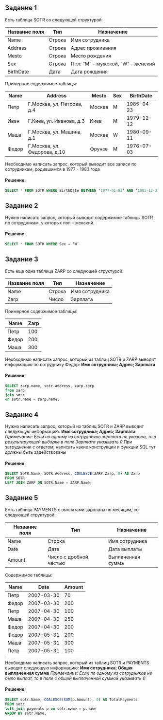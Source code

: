 ## Задание 1

Есть таблица SOTR со следующей структурой:

| Название поля | Тип    | Назначение                        |
| ------------- | ------ | --------------------------------- |
| Name          | Строка | Имя сотрудника                    |
| Address       | Строка | Адрес проживания                  |
| Mesto         | Строка | Место рождения                    |
| Sex           | Строка | Пол: “M” – мужской, “W” – женский |
| BirthDate     | Дата   | Дата рождения                     |

Примерное содержимое таблицы:

| Name  | Address                      | Mesto  | Sex | BirthDate  |
| ----- | ---------------------------- | ------ | --- | ---------- |
| Петр  | Г.Москва, ул. Петрова, д.4   | Москва | M   | 1985-04-23 |
| Иван  | Г.Киев, ул. Иванова, д.3     | Киев   | M   | 1979-12-12 |
| Маша  | Г.Москва, ул. Машина, д.1    | Москва | W   | 1980-09-11 |
| Федор | Г.Москва, ул. Федорова, д.10 | Фрунзе | M   | 1976-07-03 |

Необходимо написать запрос, который выводит все записи по сотрудникам, родившимся в 1977 - 1983 года
#### Решение:
```sql
SELECT * FROM SOTR WHERE BirthDate BETWEEN ‘1977-01-01’ AND ‘1983-12-31’
```

## Задание 2

Нужно написать запрос, который выводит содержимое таблицы SOTR по сотрудникам, у которых пол – женский.
#### Решение:
```sql
SELECT * FROM SOTR WHERE Sex = ‘W’
```

## Задание 3

Есть еще одна таблица ZARP со следующей структурой:

| Название поля | Тип    | Назначение     |
| ------------- | ------ | -------------- |
| Name          | Строка | Имя сотрудника |
| Zarp          | Число  | Зарплата       |

Примерное содержимое таблицы:

| Name  | Zarp |
| ----- | ---- |
| Петр  | 100  |
| Федор | 200  |
| Маша  | 300  |

Необходимо написать запрос, который из таблиц SOTR и ZARP выводит информацию по сотруднику Федор:
**Имя сотрудника; Адрес; Зарплата**
#### Решение:
```sql
SELECT zarp.name, sotr.address, zarp.zarp
from zarp
join sotr
on sotr.name = zarp.name;
```

## Задание 4

Нужно написать запрос, который из таблиц SOTR и ZARP выводит следующую информацию:
**Имя сотрудника; Адрес; Зарплата**
*Примечание: Если по одному из сотрудников зарплата не указана, то в результирующей выборке в поле Зарплата указывать 0*
При затруднении с ответом, написать какие конструкции и функции SQL тут должны быть задействованы
#### Решение:
```sql
SELECT SOTR.Name, SOTR.Address, COALESCE(ZARP.Zarp, 0) AS Zarp
FROM SOTR
LEFT JOIN ZARP ON SOTR.Name = ZARP.Name;
```

## Задание 5

Есть таблица PAYMENTS с выплатами зарплаты по месяцам, со следующей структурой:

| Название поля | Тип                    | Назначение        |
| ------------- | ---------------------- | ----------------- |
| Name          | Строка                 | Имя сотрудника    |
| Date          | Дата                   | Дата выплаты      |
| Amount        | Число с дробной частью | Выплаченная сумма |

Содержимое таблицы:

| Name  | Date       | Amount |
| ----- | ---------- | ------ |
| Петр  | 2007-03-30 | 70     |
| Федор | 2007-03-30 | 200    |
| Петр  | 2007-04-30 | 100    |
| Маша  | 2007-04-30 | 250    |
| Федор | 2007-04-30 | 200    |
| Федор | 2007-05-31 | 200    |
| Маша  | 2007-05-31 | 300    |
| Петр  | 2007-05-31 | 100    |

Необходимо написать запрос, который из таблиц SOTR и PAYMENTS выводит следующую информацию:
**Имя сотрудника; Общая выплаченная сумма**
*Примечание: Если по одному из сотрудников не было выплат, то в поле с общей выплаченной суммой указывать 0*
#### Решение:
```sql
SELECT sotr.Name, COALESCE(SUM(p.Amount), 0) AS TotalPayments
FROM sotr
left join payments p on sotr.name = p.name
GROUP BY sotr.Name;
```